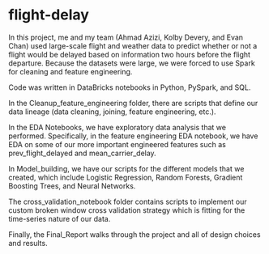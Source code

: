 # flight-delay

In this project, me and my team (Ahmad Azizi, Kolby Devery, and Evan Chan) used large-scale flight and weather data to predict whether or not a flight would be delayed based on information two hours before the flight departure. Because the datasets were large, we were forced to use Spark for cleaning and feature engineering. 

Code was written in DataBricks notebooks in Python, PySpark, and SQL. 

In the Cleanup_feature_engineering folder, there are scripts that define our data lineage (data cleaning, joining, feature engineering, etc.). 

In the EDA Notebooks, we have exploratory data analysis that we performed. Specifically, in the feature engineering EDA notebook, we have EDA on some of our more important engineered features such as prev_flight_delayed and mean_carrier_delay. 

In Model_building, we have our scripts for the different models that we created, which include Logistic Regression, Random Forests, Gradient Boosting Trees, and Neural Networks. 

The cross_validation_notebook folder contains scripts to implement our custom broken window cross validation strategy which is fitting for the time-series nature of our data. 

Finally, the Final_Report walks through the project and all of design choices and results. 

